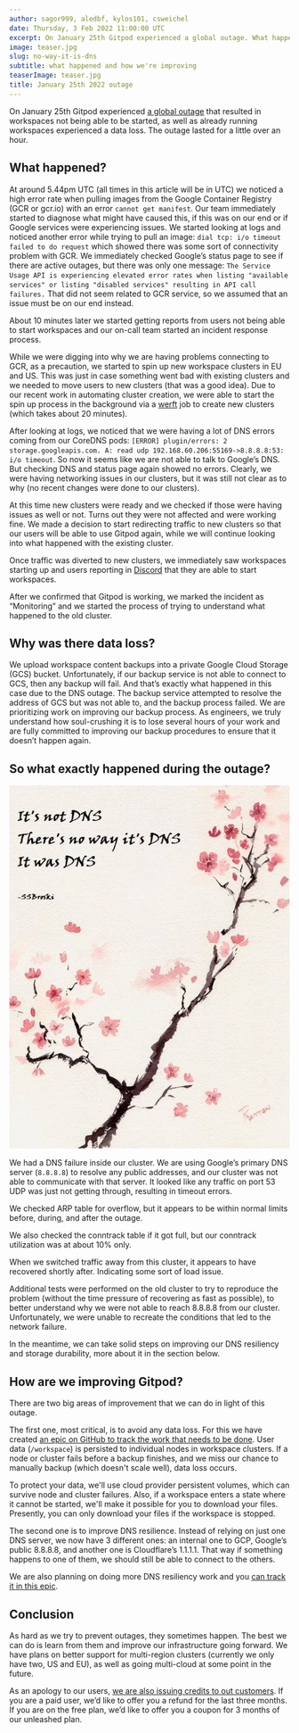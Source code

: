 ```yaml
---
author: sagor999, aledbf, kylos101, csweichel
date: Thursday, 3 Feb 2022 11:00:00 UTC
excerpt: On January 25th Gitpod experienced a global outage. What happened? Why was there data loss? So what exactly happened during the outage? How are we improving Gitpod?
image: teaser.jpg
slug: no-way-it-is-dns
subtitle: what happened and how we're improving
teaserImage: teaser.jpg
title: January 25th 2022 outage
---
```


<script context="module">
  export const prerender = true;
</script>

On January 25th Gitpod experienced [a global outage](https://www.gitpodstatus.com/incidents/tk0f7xcw8q94) that resulted in workspaces not being able to be started, as well as already running workspaces experienced a data loss. The outage lasted for a little over an hour.

## What happened?

At around 5.44pm UTC (all times in this article will be in UTC) we noticed a high error rate when pulling images from the Google Container Registry (GCR or gcr.io) with an error `cannot get manifest`. Our team immediately started to diagnose what might have caused this, if this was on our end or if Google services were experiencing issues. We started looking at logs and noticed another error while trying to pull an image: `dial tcp: i/o timeout failed to do request` which showed there was some sort of connectivity problem with GCR. We immediately checked Google’s status page to see if there are active outages, but there was only one message: `The Service Usage API is experiencing elevated error rates when listing "available services" or listing "disabled services" resulting in API call failures.` That did not seem related to GCR service, so we assumed that an issue must be on our end instead.

About 10 minutes later we started getting reports from users not being able to start workspaces and our on-call team started an incident response process.

While we were digging into why we are having problems connecting to GCR, as a precaution, we started to spin up new workspace clusters in EU and US. This was just in case something went bad with existing clusters and we needed to move users to new clusters (that was a good idea). Due to our recent work in automating cluster creation, we were able to start the spin up process in the background via a [werft](https://github.com/csweichel/werft) job to create new clusters (which takes about 20 minutes).

After looking at logs, we noticed that we were having a lot of DNS errors coming from our CoreDNS pods: `[ERROR] plugin/errors: 2 storage.googleapis.com. A: read udp 192.168.60.206:55169->8.8.8.8:53: i/o timeout`. So now it seems like we are not able to talk to Google’s DNS. But checking DNS and status page again showed no errors. Clearly, we were having networking issues in our clusters, but it was still not clear as to why (no recent changes were done to our clusters).

At this time new clusters were ready and we checked if those were having issues as well or not. Turns out they were not affected and were working fine. We made a decision to start redirecting traffic to new clusters so that our users will be able to use Gitpod again, while we will continue looking into what happened with the existing cluster.

Once traffic was diverted to new clusters, we immediately saw workspaces starting up and users reporting in [Discord](https://www.gitpod.io/chat) that they are able to start workspaces.

After we confirmed that Gitpod is working, we marked the incident as “Monitoring” and we started the process of trying to understand what happened to the old cluster.

## Why was there data loss?

We upload workspace content backups into a private Google Cloud Storage (GCS) bucket. Unfortunately, if our backup service is not able to connect to GCS, then any backup will fail. And that’s exactly what happened in this case due to the DNS outage. The backup service attempted to resolve the address of GCS but was not able to, and the backup process failed. We are prioritizing work on improving our backup process. As engineers, we truly understand how soul-crushing it is to lose several hours of your work and are fully committed to improving our backup procedures to ensure that it doesn’t happen again.

## So what exactly happened during the outage?

![It was DNS](../../../static/images/blog/no-way-it-is-dns/it-was-dns.png)

We had a DNS failure inside our cluster. We are using Google’s primary DNS server (`8.8.8.8`) to resolve any public addresses, and our cluster was not able to communicate with that server. It looked like any traffic on port 53 UDP was just not getting through, resulting in timeout errors.

We checked ARP table for overflow, but it appears to be within normal limits before, during, and after the outage.

We also checked the conntrack table if it got full, but our conntrack utilization was at about 10% only.

When we switched traffic away from this cluster, it appears to have recovered shortly after. Indicating some sort of load issue.

Additional tests were performed on the old cluster to try to reproduce the problem (without the time pressure of recovering as fast as possible), to better understand why we were not able to reach 8.8.8.8 from our cluster. Unfortunately, we were unable to recreate the conditions that led to the network failure.

In the meantime, we can take solid steps on improving our DNS resiliency and storage durability, more about it in the section below.

## How are we improving Gitpod?

There are two big areas of improvement that we can do in light of this outage.

The first one, most critical, is to avoid any data loss. For this we have created [an epic on GitHub to track the work that needs to be done](https://github.com/gitpod-io/gitpod/issues/7901). User data (`/workspace`) is persisted to individual nodes in workspace clusters. If a node or cluster fails before a backup finishes, and we miss our chance to manually backup (which doesn't scale well), data loss occurs.

To protect your data, we'll use cloud provider persistent volumes, which can survive node and cluster failures. Also, if a workspace enters a state where it cannot be started, we'll make it possible for you to download your files. Presently, you can only download your files if the workspace is stopped.

The second one is to improve DNS resilience. Instead of relying on just one DNS server, we now have 3 different ones: an internal one to GCP, Google’s public 8.8.8.8, and another one is Cloudflare’s 1.1.1.1. That way if something happens to one of them, we should still be able to connect to the others.

We are also planning on doing more DNS resiliency work and you [can track it in this epic](https://github.com/gitpod-io/gitpod/issues/7843).

## Conclusion

As hard as we try to prevent outages, they sometimes happen. The best we can do is learn from them and improve our infrastructure going forward. We have plans on better support for multi-region clusters (currently we only have two, US and EU), as well as going multi-cloud at some point in the future.

As an apology to our users, [we are also issuing credits to out customers](https://www.gitpod.io/contact/support). If you are a paid user, we’d like to offer you a refund for the last three months. If you are on the free plan, we’d like to offer you a coupon for 3 months of our unleashed plan.
